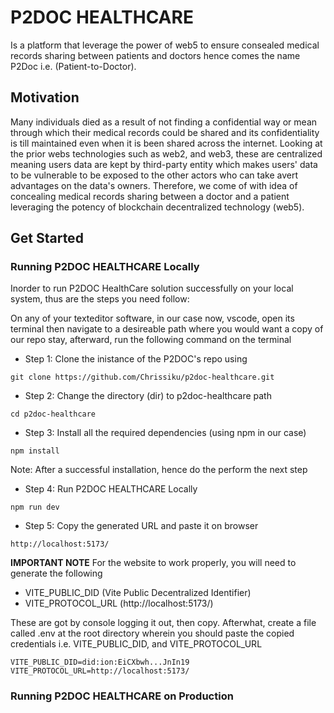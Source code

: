 # P2DOC HEALTHCARE

Is a platform that leverage the power of web5 to ensure consealed medical records sharing between patients and doctors hence comes the name P2Doc i.e. (Patient-to-Doctor). 

## Motivation
Many individuals died as a result of not finding a confidential way or mean through which their medical records could be shared and its confidentiality is till maintained even when it is been shared across the internet. Looking at the prior webs technologies such as web2, and web3, these are centralized meaning users data are kept by third-party entity which makes users' data to be vulnerable to be exposed to the other actors who can take avert advantages on the data's owners. Therefore, we come of with idea of concealing medical records sharing between a doctor and a patient leveraging the potency of blockchain decentralized technology (web5).

## Get Started
### Running P2DOC HEALTHCARE Locally
Inorder to run P2DOC HealthCare solution successfully on your local system, thus are the steps you need follow:

On any of your texteditor software, in our case now, vscode, open its terminal then navigate to a desireable path where you would want a copy of our repo stay, afterward, run the following command on the terminal

- Step 1: Clone the inistance of the P2DOC's repo using 
```
git clone https://github.com/Chrissiku/p2doc-healthcare.git
```

- Step 2: Change the directory (dir) to p2doc-healthcare path
```
cd p2doc-healthcare
```
- Step 3: Install all the required dependencies (using npm in our case)
```
npm install
```
Note: After a successful installation, hence do the perform the next step
- Step 4: Run P2DOC HEALTHCARE Locally
```
npm run dev
``` 
- Step 5: Copy the generated URL and paste it on browser
```
http://localhost:5173/
```
**IMPORTANT NOTE**
For the website to work properly, you will need to generate the following

- VITE_PUBLIC_DID (Vite Public Decentralized Identifier)
- VITE_PROTOCOL_URL (http://localhost:5173/)

These are got by console logging it out, then copy. Afterwhat, create a file called .env at the root directory wherein you should paste the copied credentials i.e. VITE_PUBLIC_DID, and VITE_PROTOCOL_URL

```
VITE_PUBLIC_DID=did:ion:EiCXbwh...JnIn19
VITE_PROTOCOL_URL=http://localhost:5173/
```
### Running P2DOC HEALTHCARE on Production

